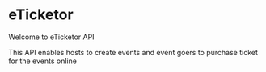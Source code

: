 # eTicketor

Welcome to eTicketor API

This API enables hosts to create events and event goers to purchase ticket for the events online
